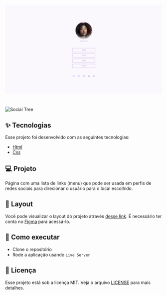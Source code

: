 <h1 align="center">
  <img alt="Social Tree" title="Social Tree" src="assets/photo.png" />
</h1>

<br>

<img alt="Social Tree" title="Social Tree" src="public/images/home.png" />

## ✨ Tecnologias

Esse projeto foi desenvolvido com as seguintes tecnologias:

- [Html](https://developer.mozilla.org/pt-BR/docs/Web/HTML)
- [Css](https://developer.mozilla.org/pt-BR/docs/Web/CSS)

## 💻 Projeto

Página com uma lista de links (menu) que pode ser usada em perfis de redes sociais para direcionar o usuário para o local escolhido.

## 🔖 Layout

Você pode visualizar o layout do projeto através [desse link](<https://www.figma.com/file/R7ixXT4iZFcYfCPyCvmWp7/DD-%2F-Social-links-(Copy)?node-id=0%3A1>). É necessário ter conta no [Figma](http://figma.com/) para acessá-lo.

## 🚀 Como executar

- Clone o repositório
- Rode a aplicação usando `Live Server`

## 📄 Licença

Esse projeto está sob a licença MIT. Veja o arquivo [LICENSE](LICENSE.md) para mais detalhes.
